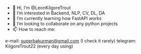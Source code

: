 - 👋 Hi, I’m @LeonKilgoreTrout
- 👀 I’m interested in Backend, NLP, CV, DL, DA
- 🌱 I’m currently learning how FastAPI works
- 💞️ I’m looking to collaborate on any python projects
- 📫 How to reach me:

e-mail: superbakurman@gmail.com (I check it rarely)
telegram: KilgoreTrout22 (every day using)

<!---
LeonKilgoreTrout/LeonKilgoreTrout is a ✨ special ✨ repository because its `README.md` (this file) appears on your GitHub profile.
You can click the Preview link to take a look at your changes.
--->
